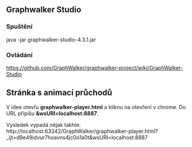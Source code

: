 ## Graphwalker Studio
### Spuštění
java -jar graphwalker-studio-4.3.1.jar
### Ovládání
https://github.com/GraphWalker/graphwalker-project/wiki/GraphWalker-Studio

## Stránka s animací průchodů
V idee otevřu **graphwalker-player.html** a kliknu na otevření v chrome. Do URL připíšu **&wsURI=localhost:8887**.

Výsledek vypadá nějak takhle:
http://localhost:63342/GraphWalker/graphwalker-player.html?_ijt=d9e49idvur7hoavns4jc0o1a0t&wsURI=localhost:8887
